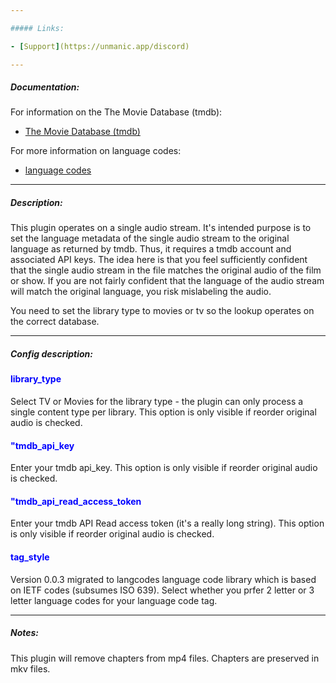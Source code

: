 ```yaml
---

##### Links:

- [Support](https://unmanic.app/discord)

---
```


##### Documentation:

For information on the The Movie Database (tmdb):
- [The Movie Database (tmdb)](https://www.themoviedb.org/)

For more information on language codes:
- [language codes](https://en.wikipedia.org/wiki/List_of_ISO_639-2_codes)

---

##### Description:

This plugin operates on a single audio stream.  It's intended purpose is to set the language metadata of the single audio stream to the original language as returned by tmdb.
Thus, it requires a tmdb account and associated API keys.  The idea here is that you feel sufficiently confident that the single audio stream in the file matches the original audio
of the film or show.  If you are not fairly confident that the language of the audio stream will match the original language, you risk mislabeling the audio.

You need to set the library type to movies or tv so the lookup operates on the correct database.

---
##### Config description:

#### <span style="color:blue">library_type</span>
Select TV or Movies for the library type - the plugin can only process a single content type per library.  This option is only visible if reorder original audio is checked.

#### <span style="color:blue">"tmdb_api_key</span>
Enter your tmdb api_key.  This option is only visible if reorder original audio is checked.

#### <span style="color:blue">"tmdb_api_read_access_token</span>
Enter your tmdb API Read access token (it's a really long string).  This option is only visible if reorder original audio is checked.

#### <span style="color:blue">tag_style</span>
Version 0.0.3 migrated to langcodes language code library which is based on IETF codes (subsumes ISO 639).  Select whether you prfer 2 letter or 3 letter language codes for your language code tag.

---
##### Notes:

This plugin will remove chapters from mp4 files.  Chapters are preserved in mkv files.
